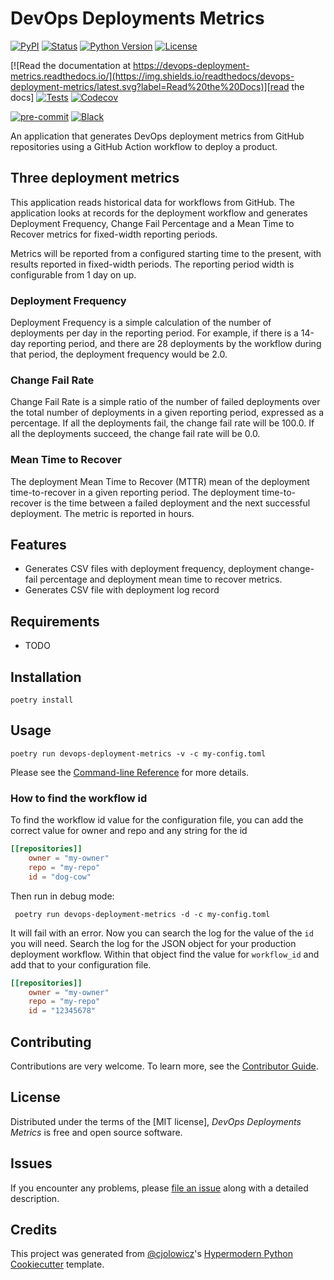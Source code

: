 # DevOps Deployments Metrics

[![PyPI](https://img.shields.io/pypi/v/devops-deployment-metrics.svg)][pypi_]
[![Status](https://img.shields.io/pypi/status/devops-deployment-metrics.svg)][status]
[![Python Version](https://img.shields.io/pypi/pyversions/devops-deployment-metrics)][python version]
[![License](https://img.shields.io/pypi/l/devops-deployment-metrics)][license]

[![Read the documentation at https://devops-deployment-metrics.readthedocs.io/](https://img.shields.io/readthedocs/devops-deployment-metrics/latest.svg?label=Read%20the%20Docs)][read the docs]
[![Tests](https://github.com/flexion/devops-deployment-metrics/workflows/Tests/badge.svg)][tests]
[![Codecov](https://codecov.io/gh/flexion/devops-deployment-metrics/branch/main/graph/badge.svg)][codecov]

[![pre-commit](https://img.shields.io/badge/pre--commit-enabled-brightgreen?logo=pre-commit&logoColor=white)][pre-commit]
[![Black](https://img.shields.io/badge/code%20style-black-000000.svg)][black]

[pypi_]: https://pypi.org/project/devops-deployment-metrics/
[status]: https://pypi.org/project/devops-deployment-metrics/
[python version]: https://pypi.org/project/devops-deployment-metrics
[read the docs]: https://devops-deployment-metrics.readthedocs.io/
[tests]: https://github.com/flexion/devops-deployment-metrics/actions?workflow=Tests
[codecov]: https://app.codecov.io/gh/flexion/devops-deployment-metrics
[pre-commit]: https://github.com/pre-commit/pre-commit
[black]: https://github.com/psf/black

An application that generates DevOps deployment metrics from GitHub repositories using a GitHub Action workflow to deploy a product.

## Three deployment metrics

This application reads historical data for workflows from GitHub. The application looks at records for the deployment workflow
and generates Deployment Frequency, Change Fail Percentage and a Mean Time to Recover metrics for fixed-width reporting periods.

Metrics will be reported from a configured starting time to the present, with results reported in fixed-width periods.
The reporting period width is configurable from 1 day on up.

### Deployment Frequency

Deployment Frequency is a simple calculation of the number of deployments per day in the reporting period. For example,
if there is a 14-day reporting period, and there are 28 deployments by the workflow during that period, the deployment
frequency would be 2.0.

### Change Fail Rate

Change Fail Rate is a simple ratio of the number of failed deployments over the total number of deployments in a given
reporting period, expressed as a percentage. If all the deployments fail, the change fail rate will be 100.0. If all the
deployments succeed, the change fail rate will be 0.0.

### Mean Time to Recover

The deployment Mean Time to Recover (MTTR) mean of the deployment time-to-recover in a given reporting period.
The deployment time-to-recover is the time between a failed deployment and the next successful deployment. The
metric is reported in hours.

## Features

- Generates CSV files with deployment frequency, deployment change-fail percentage and deployment mean time to recover metrics.
- Generates CSV file with deployment log record

## Requirements

- TODO

## Installation

```shell
poetry install
```

## Usage

```shell
poetry run devops-deployment-metrics -v -c my-config.toml
```

Please see the [Command-line Reference] for more details.

### How to find the workflow id

To find the workflow id value for the configuration file, you can add the correct value for owner and repo and any string
for the id

```toml
[[repositories]]
    owner = "my-owner"
    repo = "my-repo"
    id = "dog-cow"
```

Then run in debug mode:

```shell
 poetry run devops-deployment-metrics -d -c my-config.toml
```

It will fail with an error.
Now you can search the log for the value of the `id` you will need. Search the log for the JSON object for your production
deployment workflow. Within that object find the value for `workflow_id` and add that to your configuration file.

```toml
[[repositories]]
    owner = "my-owner"
    repo = "my-repo"
    id = "12345678"
```

## Contributing

Contributions are very welcome.
To learn more, see the [Contributor Guide].

## License

Distributed under the terms of the [MIT license],
_DevOps Deployments Metrics_ is free and open source software.

## Issues

If you encounter any problems,
please [file an issue] along with a detailed description.

## Credits

This project was generated from [@cjolowicz]'s [Hypermodern Python Cookiecutter] template.

[@cjolowicz]: https://github.com/cjolowicz
[pypi]: https://pypi.org/
[hypermodern python cookiecutter]: https://github.com/cjolowicz/cookiecutter-hypermodern-python
[file an issue]: https://github.com/flexion/devops-deployment-metrics/issues
[pip]: https://pip.pypa.io/

<!-- github-only -->

[license]: https://github.com/flexion/devops-deployment-metrics/blob/main/LICENSE
[contributor guide]: https://github.com/flexion/devops-deployment-metrics/blob/main/CONTRIBUTING.md
[command-line reference]: https://devops-deployment-metrics.readthedocs.io/en/latest/usage.html
